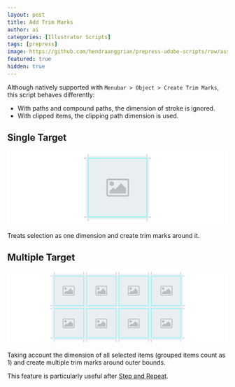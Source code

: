 ```yaml
---
layout: post
title: Add Trim Marks
author: ai
categories: [Illustrator Scripts]
tags: [prepress]
image: https://github.com/hendraanggrian/prepress-adobe-scripts/raw/assets/screenshots/ai_objects_addtrimmarks.png
featured: true
hidden: true
---
```


Although natively supported with `Menubar > Object > Create Trim Marks`, this script behaves  differently:
- With paths and compound paths, the dimension of stroke is ignored.
- With clipped items, the clipping path dimension is used.

## Single Target

![Add trim marks around single target.](../images/samples/ai_objects_addtrimmarks_single.png)

Treats selection as one dimension and create trim marks around it.

## Multiple Target

![Add trim marks around multiple targets.](../images/samples/ai_objects_addtrimmarks_multiple.png)

Taking account the dimension of all selected items (grouped items count as 1) and
create multiple trim marks around outer bounds.

This feature is particularly useful after [Step and Repeat](../step-and-repeat).
